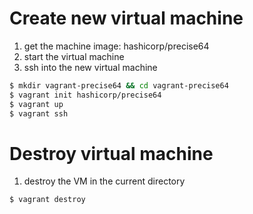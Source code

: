 Create new virtual machine
=================================

1. get the machine image: hashicorp/precise64
2. start the virtual machine
3. ssh into the new virtual machine

~~~bash
$ mkdir vagrant-precise64 && cd vagrant-precise64
$ vagrant init hashicorp/precise64
$ vagrant up
$ vagrant ssh
~~~

Destroy virtual machine
=======================

1. destroy the VM in the current directory

~~~bash
$ vagrant destroy 
~~~